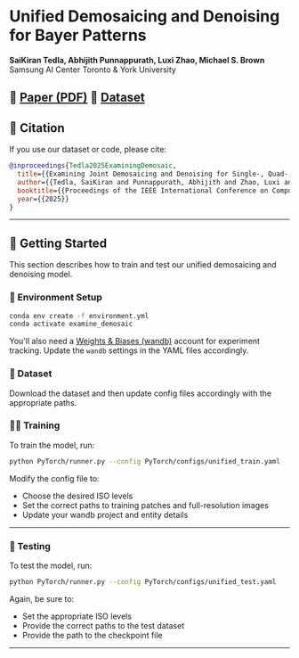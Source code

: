 # Unified Demosaicing and Denoising for Bayer Patterns

**SaiKiran Tedla, Abhijith Punnappurath, Luxi Zhao, Michael S. Brown**  
Samsung AI Center Toronto & York University

📄 [Paper (PDF)](https://arxiv.org/abs/2504.07145)
📄 [Dataset](https://sites.google.com/view/tedlasai/home/examining-demosaicing)
---




## 📌 Citation

If you use our dataset or code, please cite:

```bibtex
@inproceedings{Tedla2025ExaminingDemosaic,
  title={{Examining Joint Demosaicing and Denoising for Single-, Quad-, and Nona-Bayer Patterns}},
  author={{Tedla, SaiKiran and Punnappurath, Abhijith and Zhao, Luxi and Brown, Michael S}},
  booktitle={{Proceedings of the IEEE International Conference on Computational Photography (ICCP)}},
  year={{2025}}
}
```

---

## 🚀 Getting Started

This section describes how to train and test our unified demosaicing and denoising model.

### 🔧 Environment Setup

```bash
conda env create -f environment.yml
conda activate examine_demosaic
```

You'll also need a [Weights & Biases (wandb)](https://wandb.ai/) account for experiment tracking. Update the `wandb` settings in the YAML files accordingly.

<!-- Additionally download rcan.py from https://github.com/yulunzhang/RCAN/blob/master/RCAN_TrainCode/code/model/rcan.py and paste it `PyTorch/arch` and change the first line to import "
Additionally download common.py from https://github.com/yulunzhang/RCAN/blob/master/RCAN_TrainCode/code/model/common.py and paste it `PyTorch/arch`. -->


### 📂 Dataset

Download the dataset and then update config files accordingly with the appropriate paths. 



### 🏋️‍♂️ Training

To train the model, run:

```bash
python PyTorch/runner.py --config PyTorch/configs/unified_train.yaml
```

Modify the config file to:

- Choose the desired ISO levels  
- Set the correct paths to training patches and full-resolution images  
- Update your wandb project and entity details  

---

### 🧪 Testing

To test the model, run:

```bash
python PyTorch/runner.py --config PyTorch/configs/unified_test.yaml
```

Again, be sure to:

- Set the appropriate ISO levels  
- Provide the correct paths to the test dataset  
- Provide the path to the checkpoint file
---
